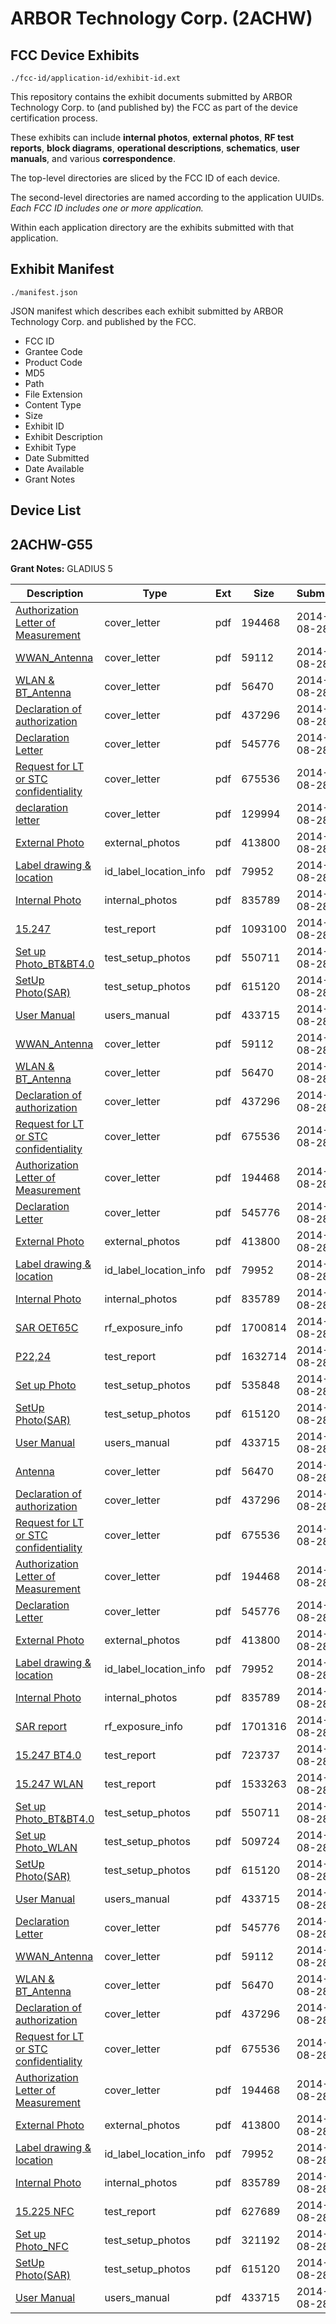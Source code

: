 # ARBOR Technology Corp. (2ACHW)
## FCC Device Exhibits

```
./fcc-id/application-id/exhibit-id.ext
```

This repository contains the exhibit documents submitted by ARBOR Technology Corp. to (and published by) the FCC as part of the device certification process.

These exhibits can include **internal photos**, **external photos**, **RF test reports**, **block diagrams**, **operational descriptions**, **schematics**, **user manuals**, and various **correspondence**.

The top-level directories are sliced by the FCC ID of each device.

The second-level directories are named according to the application UUIDs. *Each FCC ID includes one or more application.*

Within each application directory are the exhibits submitted with that application. 

## Exhibit Manifest

```
./manifest.json
```

JSON manifest which describes each exhibit submitted by ARBOR Technology Corp. and published by the FCC.

- FCC ID
- Grantee Code
- Product Code
- MD5
- Path
- File Extension
- Content Type
- Size
- Exhibit ID
- Exhibit Description
- Exhibit Type
- Date Submitted
- Date Available
- Grant Notes

## Device List
## 2ACHW-G55
**Grant Notes:** GLADIUS 5

| Description | Type | Ext | Size | Submitted | Available |
| ----------- | ---- | --- | ---- | --------- | --------- |
| [Authorization Letter of Measurement](2ACHW-G55/82e8bbbe6ba35da3fe54cac40a976aa1/2372099.pdf) | cover_letter | pdf | 194468 | 2014-08-28 | 2014-08-29 |
| [WWAN_Antenna](2ACHW-G55/82e8bbbe6ba35da3fe54cac40a976aa1/2372095.pdf) | cover_letter | pdf | 59112 | 2014-08-28 | 2014-08-29 |
| [WLAN & BT_Antenna](2ACHW-G55/82e8bbbe6ba35da3fe54cac40a976aa1/2372096.pdf) | cover_letter | pdf | 56470 | 2014-08-28 | 2014-08-29 |
| [Declaration of authorization](2ACHW-G55/82e8bbbe6ba35da3fe54cac40a976aa1/2372097.pdf) | cover_letter | pdf | 437296 | 2014-08-28 | 2014-08-29 |
| [Declaration Letter](2ACHW-G55/82e8bbbe6ba35da3fe54cac40a976aa1/2372100.pdf) | cover_letter | pdf | 545776 | 2014-08-28 | 2014-08-29 |
| [Request for LT or STC confidentiality](2ACHW-G55/82e8bbbe6ba35da3fe54cac40a976aa1/2372098.pdf) | cover_letter | pdf | 675536 | 2014-08-28 | 2014-08-29 |
| [declaration letter](2ACHW-G55/82e8bbbe6ba35da3fe54cac40a976aa1/2372105.pdf) | cover_letter | pdf | 129994 | 2014-08-28 | 2014-08-29 |
| [External Photo](2ACHW-G55/82e8bbbe6ba35da3fe54cac40a976aa1/2372088.pdf) | external_photos | pdf | 413800 | 2014-08-28 | 2014-08-29 |
| [Label drawing & location](2ACHW-G55/82e8bbbe6ba35da3fe54cac40a976aa1/2372093.pdf) | id_label_location_info | pdf | 79952 | 2014-08-28 | 2014-08-29 |
| [Internal Photo](2ACHW-G55/82e8bbbe6ba35da3fe54cac40a976aa1/2372089.pdf) | internal_photos | pdf | 835789 | 2014-08-28 | 2014-08-29 |
| [15.247](2ACHW-G55/82e8bbbe6ba35da3fe54cac40a976aa1/2372094.pdf) | test_report | pdf | 1093100 | 2014-08-28 | 2014-08-29 |
| [Set up Photo_BT&BT4.0](2ACHW-G55/82e8bbbe6ba35da3fe54cac40a976aa1/2372090.pdf) | test_setup_photos | pdf | 550711 | 2014-08-28 | 2014-08-29 |
| [SetUp Photo(SAR)](2ACHW-G55/82e8bbbe6ba35da3fe54cac40a976aa1/2372091.pdf) | test_setup_photos | pdf | 615120 | 2014-08-28 | 2014-08-29 |
| [User Manual](2ACHW-G55/82e8bbbe6ba35da3fe54cac40a976aa1/2372092.pdf) | users_manual | pdf | 433715 | 2014-08-28 | 2014-08-29 |
| [WWAN_Antenna](2ACHW-G55/340fa835ef054a1bffbdcf3bdf30019f/2372095.pdf) | cover_letter | pdf | 59112 | 2014-08-28 | 2014-08-29 |
| [WLAN & BT_Antenna](2ACHW-G55/340fa835ef054a1bffbdcf3bdf30019f/2372096.pdf) | cover_letter | pdf | 56470 | 2014-08-28 | 2014-08-29 |
| [Declaration of authorization](2ACHW-G55/340fa835ef054a1bffbdcf3bdf30019f/2372097.pdf) | cover_letter | pdf | 437296 | 2014-08-28 | 2014-08-29 |
| [Request for LT or STC confidentiality](2ACHW-G55/340fa835ef054a1bffbdcf3bdf30019f/2372098.pdf) | cover_letter | pdf | 675536 | 2014-08-28 | 2014-08-29 |
| [Authorization Letter of Measurement](2ACHW-G55/340fa835ef054a1bffbdcf3bdf30019f/2372099.pdf) | cover_letter | pdf | 194468 | 2014-08-28 | 2014-08-29 |
| [Declaration Letter](2ACHW-G55/340fa835ef054a1bffbdcf3bdf30019f/2372100.pdf) | cover_letter | pdf | 545776 | 2014-08-28 | 2014-08-29 |
| [External Photo](2ACHW-G55/340fa835ef054a1bffbdcf3bdf30019f/2372088.pdf) | external_photos | pdf | 413800 | 2014-08-28 | 2014-08-29 |
| [Label drawing & location](2ACHW-G55/340fa835ef054a1bffbdcf3bdf30019f/2372093.pdf) | id_label_location_info | pdf | 79952 | 2014-08-28 | 2014-08-29 |
| [Internal Photo](2ACHW-G55/340fa835ef054a1bffbdcf3bdf30019f/2372089.pdf) | internal_photos | pdf | 835789 | 2014-08-28 | 2014-08-29 |
| [SAR OET65C](2ACHW-G55/340fa835ef054a1bffbdcf3bdf30019f/2372268.pdf) | rf_exposure_info | pdf | 1700814 | 2014-08-28 | 2014-08-29 |
| [P22,24](2ACHW-G55/340fa835ef054a1bffbdcf3bdf30019f/2372269.pdf) | test_report | pdf | 1632714 | 2014-08-28 | 2014-08-29 |
| [Set up Photo](2ACHW-G55/340fa835ef054a1bffbdcf3bdf30019f/2372264.pdf) | test_setup_photos | pdf | 535848 | 2014-08-28 | 2014-08-29 |
| [SetUp Photo(SAR)](2ACHW-G55/340fa835ef054a1bffbdcf3bdf30019f/2372091.pdf) | test_setup_photos | pdf | 615120 | 2014-08-28 | 2014-08-29 |
| [User Manual](2ACHW-G55/340fa835ef054a1bffbdcf3bdf30019f/2372092.pdf) | users_manual | pdf | 433715 | 2014-08-28 | 2014-08-29 |
| [Antenna](2ACHW-G55/b93ee131dad09b77c57f07c7ea2d82b7/2372096.pdf) | cover_letter | pdf | 56470 | 2014-08-28 | 2014-08-29 |
| [Declaration of authorization](2ACHW-G55/b93ee131dad09b77c57f07c7ea2d82b7/2372097.pdf) | cover_letter | pdf | 437296 | 2014-08-28 | 2014-08-29 |
| [Request for LT or STC confidentiality](2ACHW-G55/b93ee131dad09b77c57f07c7ea2d82b7/2372098.pdf) | cover_letter | pdf | 675536 | 2014-08-28 | 2014-08-29 |
| [Authorization Letter of Measurement](2ACHW-G55/b93ee131dad09b77c57f07c7ea2d82b7/2372099.pdf) | cover_letter | pdf | 194468 | 2014-08-28 | 2014-08-29 |
| [Declaration Letter](2ACHW-G55/b93ee131dad09b77c57f07c7ea2d82b7/2372100.pdf) | cover_letter | pdf | 545776 | 2014-08-28 | 2014-08-29 |
| [External Photo](2ACHW-G55/b93ee131dad09b77c57f07c7ea2d82b7/2372088.pdf) | external_photos | pdf | 413800 | 2014-08-28 | 2014-08-29 |
| [Label drawing & location](2ACHW-G55/b93ee131dad09b77c57f07c7ea2d82b7/2372093.pdf) | id_label_location_info | pdf | 79952 | 2014-08-28 | 2014-08-29 |
| [Internal Photo](2ACHW-G55/b93ee131dad09b77c57f07c7ea2d82b7/2372089.pdf) | internal_photos | pdf | 835789 | 2014-08-28 | 2014-08-29 |
| [SAR report](2ACHW-G55/b93ee131dad09b77c57f07c7ea2d82b7/2372183.pdf) | rf_exposure_info | pdf | 1701316 | 2014-08-28 | 2014-08-29 |
| [15.247 BT4.0](2ACHW-G55/b93ee131dad09b77c57f07c7ea2d82b7/2372184.pdf) | test_report | pdf | 723737 | 2014-08-28 | 2014-08-29 |
| [15.247 WLAN](2ACHW-G55/b93ee131dad09b77c57f07c7ea2d82b7/2372185.pdf) | test_report | pdf | 1533263 | 2014-08-28 | 2014-08-29 |
| [Set up Photo_BT&BT4.0](2ACHW-G55/b93ee131dad09b77c57f07c7ea2d82b7/2372090.pdf) | test_setup_photos | pdf | 550711 | 2014-08-28 | 2014-08-29 |
| [Set up Photo_WLAN](2ACHW-G55/b93ee131dad09b77c57f07c7ea2d82b7/2372179.pdf) | test_setup_photos | pdf | 509724 | 2014-08-28 | 2014-08-29 |
| [SetUp Photo(SAR)](2ACHW-G55/b93ee131dad09b77c57f07c7ea2d82b7/2372091.pdf) | test_setup_photos | pdf | 615120 | 2014-08-28 | 2014-08-29 |
| [User Manual](2ACHW-G55/b93ee131dad09b77c57f07c7ea2d82b7/2372092.pdf) | users_manual | pdf | 433715 | 2014-08-28 | 2014-08-29 |
| [Declaration Letter](2ACHW-G55/7beb1b891c56022ed32b91b5228aed84/2372100.pdf) | cover_letter | pdf | 545776 | 2014-08-28 | 2014-08-29 |
| [WWAN_Antenna](2ACHW-G55/7beb1b891c56022ed32b91b5228aed84/2372095.pdf) | cover_letter | pdf | 59112 | 2014-08-28 | 2014-08-29 |
| [WLAN & BT_Antenna](2ACHW-G55/7beb1b891c56022ed32b91b5228aed84/2372096.pdf) | cover_letter | pdf | 56470 | 2014-08-28 | 2014-08-29 |
| [Declaration of authorization](2ACHW-G55/7beb1b891c56022ed32b91b5228aed84/2372097.pdf) | cover_letter | pdf | 437296 | 2014-08-28 | 2014-08-29 |
| [Request for LT or STC confidentiality](2ACHW-G55/7beb1b891c56022ed32b91b5228aed84/2372098.pdf) | cover_letter | pdf | 675536 | 2014-08-28 | 2014-08-29 |
| [Authorization Letter of Measurement](2ACHW-G55/7beb1b891c56022ed32b91b5228aed84/2372099.pdf) | cover_letter | pdf | 194468 | 2014-08-28 | 2014-08-29 |
| [External Photo](2ACHW-G55/7beb1b891c56022ed32b91b5228aed84/2372088.pdf) | external_photos | pdf | 413800 | 2014-08-28 | 2014-08-29 |
| [Label drawing & location](2ACHW-G55/7beb1b891c56022ed32b91b5228aed84/2372093.pdf) | id_label_location_info | pdf | 79952 | 2014-08-28 | 2014-08-29 |
| [Internal Photo](2ACHW-G55/7beb1b891c56022ed32b91b5228aed84/2372089.pdf) | internal_photos | pdf | 835789 | 2014-08-28 | 2014-08-29 |
| [15.225 NFC](2ACHW-G55/7beb1b891c56022ed32b91b5228aed84/2372243.pdf) | test_report | pdf | 627689 | 2014-08-28 | 2014-08-29 |
| [Set up Photo_NFC](2ACHW-G55/7beb1b891c56022ed32b91b5228aed84/2372239.pdf) | test_setup_photos | pdf | 321192 | 2014-08-28 | 2014-08-29 |
| [SetUp Photo(SAR)](2ACHW-G55/7beb1b891c56022ed32b91b5228aed84/2372091.pdf) | test_setup_photos | pdf | 615120 | 2014-08-28 | 2014-08-29 |
| [User Manual](2ACHW-G55/7beb1b891c56022ed32b91b5228aed84/2372092.pdf) | users_manual | pdf | 433715 | 2014-08-28 | 2014-08-29 |
